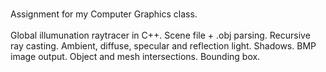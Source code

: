 \
Assignment for my Computer Graphics class.\
\
Global illumunation raytracer in C++. Scene file + .obj parsing. Recursive ray casting. Ambient, diffuse,
specular and reflection light. Shadows. BMP image output. Object and mesh intersections. Bounding box.